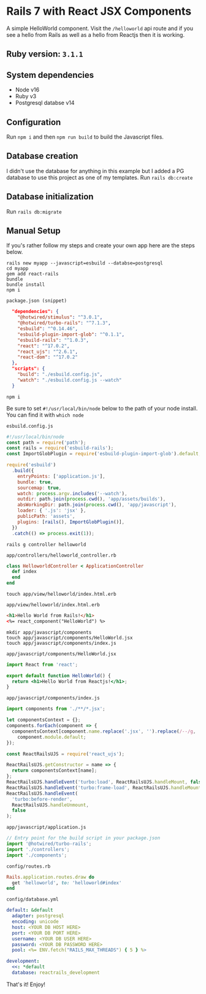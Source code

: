 # Rails 7 with React JSX Components

A simple HelloWorld component. Visit the `/helloworld` api route and if you see a hello from Rails as well as a hello from Reactjs then it is working.

## Ruby version: `3.1.1`

## System dependencies
  - Node v16
  - Ruby v3
  - Postgresql databse v14

## Configuration
Run `npm i` and then `npm run build` to build the Javascript files.

## Database creation
I didn't use the database for anything in this example but I added a PG database to use this project as one of my templates.
Run `rails db:create`

## Database initialization
Run `rails db:migrate`

## Manual Setup
If you's rather follow my steps and create your own app here are the steps below.

```shell
rails new myapp --javascript=esbuild --databse=postgresql
cd myapp
gem add react-rails
bundle
bundle install
npm i
```

`package.json (snippet)`
```json
  "dependencies": {
    "@hotwired/stimulus": "^3.0.1",
    "@hotwired/turbo-rails": "^7.1.3",
    "esbuild": "^0.14.46",
    "esbuild-plugin-import-glob": "^0.1.1",
    "esbuild-rails": "^1.0.3",
    "react": "^17.0.2",
    "react_ujs": "^2.6.1",
    "react-dom": "^17.0.2"
  },
  "scripts": {
    "build": "./esbuild.config.js",
    "watch": "./esbuild.config.js --watch"
  }
```

```shell
npm i
```

Be sure to set `#!/usr/local/bin/node` below to the path of your node install.
You can find it with `which node`

`esbuild.config.js`
```javascript
#!/usr/local/bin/node
const path = require('path');
const rails = require('esbuild-rails');
const ImportGlobPlugin = require('esbuild-plugin-import-glob').default;

require('esbuild')
  .build({
    entryPoints: ['application.js'],
    bundle: true,
    sourcemap: true,
    watch: process.argv.includes('--watch'),
    outdir: path.join(process.cwd(), 'app/assets/builds'),
    absWorkingDir: path.join(process.cwd(), 'app/javascript'),
    loader: { '.js': 'jsx' },
    publicPath: 'assets',
    plugins: [rails(), ImportGlobPlugin()],
  })
  .catch(() => process.exit(1));
```

```shell
rails g controller helloworld
```

`app/controllers/helloworld_controller.rb`
```ruby
class HelloworldController < ApplicationController
  def index
  end
end
```

```shell
touch app/view/helloworld/index.html.erb
```

`app/view/helloworld/index.html.erb`
```html
<h1>Hello World from Rails!</h1>
<%= react_component("HelloWorld") %>
```

```shell
mkdir app/javascript/components
touch app/javascript/components/HelloWorld.jsx
touch app/javascript/components/index.js
```

`app/javascript/components/HelloWorld.jsx`
```jsx
import React from 'react';

export default function HelloWorld() {
  return <h1>Hello World from Reactjs!</h1>;
}
```

`app/javascript/components/index.js`
```javascript
import components from './**/*.jsx';

let componentsContext = {};
components.forEach(component => {
  componentsContext[component.name.replace('.jsx', '').replace(/--/g, '/')] =
    component.module.default;
});

const ReactRailsUJS = require('react_ujs');

ReactRailsUJS.getConstructor = name => {
  return componentsContext[name];
};
ReactRailsUJS.handleEvent('turbo:load', ReactRailsUJS.handleMount, false);
ReactRailsUJS.handleEvent('turbo:frame-load', ReactRailsUJS.handleMount, false);
ReactRailsUJS.handleEvent(
  'turbo:before-render',
  ReactRailsUJS.handleUnmount,
  false
);
```

`app/javascript/application.js`
```javascript
// Entry point for the build script in your package.json
import '@hotwired/turbo-rails';
import './controllers';
import './components';
```

`config/routes.rb`
```ruby
Rails.application.routes.draw do
  get 'helloworld', to: 'helloworld#index'
end
```

`config/database.yml`
```yaml
default: &default
  adapter: postgresql
  encoding: unicode
  host: <YOUR DB HOST HERE>
  port: <YOUR DB PORT HERE>
  username: <YOUR DB USER HERE>
  password: <YOUR DB PASSWORD HERE>
  pool: <%= ENV.fetch("RAILS_MAX_THREADS") { 5 } %>

development:
  <<: *default
  database: reactrails_development
```

That's it! Enjoy!